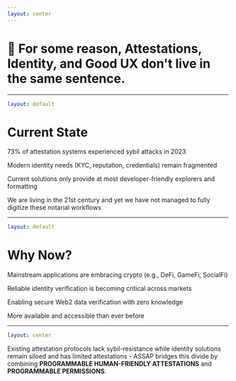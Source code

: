 ```yaml
---
layout: center
---
```


# 💭 For some reason, Attestations, Identity, and Good UX don't live in the same sentence.

---

```yaml
layout: default
```

# Current State

<GridLayout :columns="2">
  <SectionCard title="High vulnerability rates" icon="🔓">
    <p>73% of attestation systems experienced sybil attacks in 2023</p>
  </SectionCard>
  
  <SectionCard title="No unified verification standard" icon="🔀">
    <p>Modern identity needs (KYC, reputation, credentials) remain fragmented</p>
  </SectionCard>
  
  <SectionCard title="Attestations are hard to read" icon="📜">
    <p>Current solutions only provide at most developer-friendly explorers and formatting</p>
  </SectionCard>
  
  <SectionCard title="Paper Notarial systems never changed" icon="📝">
    <p>We are living in the 21st century and yet we have not managed to fully digitize these notarial workflows</p>
  </SectionCard>
</GridLayout>

---

```yaml
layout: default
```

# Why Now?

<GridLayout :columns="2">
  <SectionCard title="Growing crypto adoption" icon="📈">
    <p>Mainstream applications are embracing crypto (e.g., DeFi, GameFi, SocialFi)</p>
  </SectionCard>
  
  <SectionCard title="Rising demand" icon="📊">
    <p>Reliable identity verification is becoming critical across markets</p>
  </SectionCard>
  
  <SectionCard title="Breakthrough in zkTLS technology" icon="🔒">
    <p>Enabling secure Web2 data verification with zero knowledge</p>
  </SectionCard>
  
  <SectionCard title="Regulatory sandboxes" icon="⚖️">
    <p>More available and accessible than ever before</p>
  </SectionCard>
</GridLayout>

---

```yaml
layout: center
```

<SectionCard title="The Gap" icon="💡" :highlighted="true">
  <p>Existing attestation protocols lack sybil-resistance while identity solutions remain siloed and has limited attestations - ASSAP bridges this divide by combining <strong>PROGRAMMABLE HUMAN-FRIENDLY ATTESTATIONS</strong> and <strong>PROGRAMMABLE PERMISSIONS</strong>.</p>
</SectionCard>
